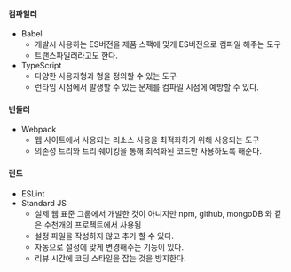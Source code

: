 #### 컴파일러
- Babel
  - 개발시 사용하는 ES버전을 제품 스팩에 맞게 ES버전으로 컴파일 해주는 도구
  - 트랜스파일러라고도 한다.
- TypeScript
  - 다양한 사용자형과 형을 정의할 수 있는 도구
  - 런타임 시점에서 발생할 수 있는 문제를 컴파일 시점에 예방할 수 있다.
#### 번들러
- Webpack
  - 웹 사이트에서 사용되는 리소스 사용을 최적화하기 위해 사용되는 도구
  - 의존성 트리와 트리 쉐이킹을 통해 최적화된 코드만 사용하도록 해준다.
#### 린트
- ESLint
- Standard JS
    - 실제 웹 표준 그룹에서 개발한 것이 아니지만 npm, github, mongoDB 와 같은 수천개의 프로젝트에서 사용됨
    - 설정 파일을 작성하지 않고 추가 할 수 있다.
    - 자동으로 설정에 맞게 변경해주는 기능이 있다.
    - 리뷰 시간에 코딩 스타일을 잡는 것을 방지한다.
